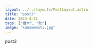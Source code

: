 ```yaml
---
layout: ../../layouts/PostLayout.astro
title: "post3"
date: 2023-4-21
tags: ["樹木", "秋"]
image: "kanamemoti.jpg"
---
```

post3
